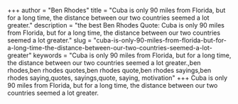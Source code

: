 +++
author = "Ben Rhodes"
title = "Cuba is only 90 miles from Florida, but for a long time, the distance between our two countries seemed a lot greater."
description = "the best Ben Rhodes Quote: Cuba is only 90 miles from Florida, but for a long time, the distance between our two countries seemed a lot greater."
slug = "cuba-is-only-90-miles-from-florida-but-for-a-long-time-the-distance-between-our-two-countries-seemed-a-lot-greater"
keywords = "Cuba is only 90 miles from Florida, but for a long time, the distance between our two countries seemed a lot greater.,ben rhodes,ben rhodes quotes,ben rhodes quote,ben rhodes sayings,ben rhodes saying,quotes, sayings,quote, saying, motivation"
+++
Cuba is only 90 miles from Florida, but for a long time, the distance between our two countries seemed a lot greater.

